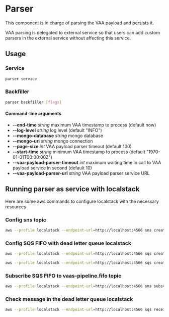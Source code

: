 # Parser

This component is in charge of parsing the VAA payload and persists it.

VAA parsing is delegated to external service so that users can add custom parsers in the external service without affecting this service.

## Usage

### Service

```bash
parser service
```

### Backfiller
```bash
parser backfiller [flags]
```

#### Command-line arguments
- **--end-time** *string*                  maximum VAA timestamp to process (default now)
- **--log-level** *string*                 log level (default "INFO")
- **--mongo-database** *string*            mongo database
- **--mongo-uri** *string*                 mongo connection
- **--page-size** *int*                    VAA payload parser timeout (default 100)
- **--start-time** *string*                minimum VAA timestamp to process (default "1970-01-01T00:00:00Z")
- **--vaa-payload-parser-timeout** *int*   maximum waiting time in call to VAA payload service in second (default 10)
- **--vaa-payload-parser-url** *string*    VAA payload parser service URL


## Running parser as service with localstack

Here are some aws commands to configure localstack with the necessary resources

### Config sns topic

```bash
aws --profile localstack --endpoint-url=http://localhost:4566 sns create-topic --name vaas-pipeline.fifo  --attributes FifoTopic=true,ContentBasedDeduplication=false
```
### Config SQS FIFO with dead letter queue localstack

```bash
aws --profile localstack --endpoint-url=http://localhost:4566 sqs create-queue --queue-name=deltaswap-vaa-parser-dlq-queue.fifo --attributes "FifoQueue=true"
```

```bash
aws --profile localstack --endpoint-url=http://localhost:4566 sqs create-queue --queue-name=deltaswap-vaa-parser-queue.fifo --attributes FifoQueue=true,MessageRetentionPeriod=3600,ReceiveMessageWaitTimeSeconds=5,VisibilityTimeout=20,RedrivePolicy="\"{\\\"deadLetterTargetArn\\\":\\\"arn:aws:sqs:us-east-1:000000000000:deltaswap-vaa-parser-dlq-queue.fifo\\\",\\\"maxReceiveCount\\\":\\\"2\\\"}\""
```

### Subscribe SQS FIFO to vaas-pipeline.fifo topic

```bash
aws --profile localstack --endpoint-url=http://localhost:4566 sns subscribe --topic-arn arn:aws:sns:us-east-1:000000000000:vaas-pipeline.fifo --protocol sqs --notification-endpoint http://localhost:4566/000000000000/deltaswap-vaa-parser-queue.fifo
```

### Check message in the dead letter queue localstack

```bash
aws --profile localstack --endpoint-url=http://localhost:4566 sqs receive-message --queue-url=http://localhost:4566/000000000000/deltaswap-vaa-parser-dlq-queue.fifo
```
